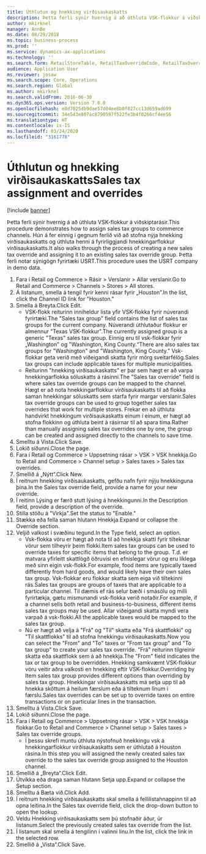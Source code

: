 ```yaml
---
title: Úthlutun og hnekking virðisaukaskatts
description: Þetta ferli sýnir hvernig á að úthluta VSK-flokkur á viðskiptarásir.
author: mkirknel
manager: AnnBe
ms.date: 08/29/2018
ms.topic: business-process
ms.prod: ''
ms.service: dynamics-ax-applications
ms.technology: ''
ms.search.form: RetailStoreTable, RetailTaxOverrideCode, RetailTaxOverrideGroup
audience: Application User
ms.reviewer: josaw
ms.search.scope: Core, Operations
ms.search.region: Global
ms.author: mkirknel
ms.search.validFrom: 2016-06-30
ms.dyn365.ops.version: Version 7.0.0
ms.openlocfilehash: e8d7025db9dae57d04ee8b0f827cc13d659ad699
ms.sourcegitcommit: 34e543e807ac8790597f522fe3b4f0266cf4ee56
ms.translationtype: HT
ms.contentlocale: is-IS
ms.lasthandoff: 03/24/2020
ms.locfileid: "3161778"
---
```

# <a name="sales-tax-assignment-and-overrides"></a><span data-ttu-id="a0662-103">Úthlutun og hnekking virðisaukaskatts</span><span class="sxs-lookup"><span data-stu-id="a0662-103">Sales tax assignment and overrides</span></span>

[!include [banner](../../includes/banner.md)]

<span data-ttu-id="a0662-104">Þetta ferli sýnir hvernig á að úthluta VSK-flokkur á viðskiptarásir.</span><span class="sxs-lookup"><span data-stu-id="a0662-104">This procedure demonstrates how to assign sales tax groups to commerce channels.</span></span> <span data-ttu-id="a0662-105">Hún á fer einnig í gegnum ferlið við að stofna nýja hnekking virðisaukaskatts og úthluta henni á fyrirliggjandi hnekkingarflokkur virðisaukaskatts.</span><span class="sxs-lookup"><span data-stu-id="a0662-105">It also walks through the process of creating a new sales tax override and assigning it to an existing sales tax override group.</span></span> <span data-ttu-id="a0662-106">Þetta ferli notar sýnigögn fyrirtæki USRT.</span><span class="sxs-lookup"><span data-stu-id="a0662-106">This procedure uses the USRT company in demo data.</span></span>

1. <span data-ttu-id="a0662-107">Fara í Retail og Commerce > Rásir > Verslanir > Allar verslanir.</span><span class="sxs-lookup"><span data-stu-id="a0662-107">Go to Retail and Commerce > Channels > Stores > All stores.</span></span>
2. <span data-ttu-id="a0662-108">Á listanum, smella á tengil fyrir kenni rásar fyrir „Houston”.</span><span class="sxs-lookup"><span data-stu-id="a0662-108">In the list, click the Channel ID link for "Houston."</span></span>
3. <span data-ttu-id="a0662-109">Smella á Breyta.</span><span class="sxs-lookup"><span data-stu-id="a0662-109">Click Edit.</span></span>
    * <span data-ttu-id="a0662-110">VSK-flokk reiturinn inniheldur lista yfir VSK-flokka fyrir núverandi fyrirtæki.</span><span class="sxs-lookup"><span data-stu-id="a0662-110">The "Sales tax group" field contains the list of sales tax groups for the current company.</span></span> <span data-ttu-id="a0662-111">Núverandi úthlutaður flokkur er almennur "Texas VSK-flokkur".</span><span class="sxs-lookup"><span data-stu-id="a0662-111">The currently assigned group is a generic "Texas" sales tax group.</span></span> <span data-ttu-id="a0662-112">Einnig eru til vsk-flokkar fyrir „Washington" og "Washington, King County.“</span><span class="sxs-lookup"><span data-stu-id="a0662-112">There are also sales tax groups for "Washington" and "Washington, King County."</span></span> <span data-ttu-id="a0662-113">Vsk-flokkar geta verið með viðeigandi skatta fyrir mörg sveitarfélög.</span><span class="sxs-lookup"><span data-stu-id="a0662-113">Sales tax groups can include applicable taxes for multiple municipalities.</span></span>  
    * <span data-ttu-id="a0662-114">Reiturinn "hnekking virðisaukaskatts" er þar sem hægt er að varpa hnekkingarflokka söluskatts á rásinni.</span><span class="sxs-lookup"><span data-stu-id="a0662-114">The "Sales tax override" field is where sales tax override groups can be mapped to the channel.</span></span> <span data-ttu-id="a0662-115">Hægt er að nota hnekkingarflokkur virðisaukaskatts til að flokka saman hnekkingar söluskatts sem starfa fyrir margar verslanir.</span><span class="sxs-lookup"><span data-stu-id="a0662-115">Sales tax override groups can be used to group together sales tax overrides that work for multiple stores.</span></span> <span data-ttu-id="a0662-116">Frekar en að úthluta handvirkt hnekkingum virðisaukaskatts einum í einum, er hægt að stofna flokkinn og úthluta beint á rásirnar til að spara tíma.</span><span class="sxs-lookup"><span data-stu-id="a0662-116">Rather than manually assigning sales tax overrides one by one, the group can be created and assigned directly to the channels to save time.</span></span>  
4. <span data-ttu-id="a0662-117">Smelltu á Vista.</span><span class="sxs-lookup"><span data-stu-id="a0662-117">Click Save.</span></span>
5. <span data-ttu-id="a0662-118">Lokið síðunni.</span><span class="sxs-lookup"><span data-stu-id="a0662-118">Close the page.</span></span>
6. <span data-ttu-id="a0662-119">Fara í Retail og Commerce > Uppsetning rásar > VSK > VSK hnekkja.</span><span class="sxs-lookup"><span data-stu-id="a0662-119">Go to Retail and Commerce > Channel setup > Sales taxes > Sales tax overrides.</span></span>
7. <span data-ttu-id="a0662-120">Smellið á „Nýtt“.</span><span class="sxs-lookup"><span data-stu-id="a0662-120">Click New.</span></span>
8. <span data-ttu-id="a0662-121">Í reitnum hnekking virðisaukaskatts, gefðu nafn fyrir nýju hnekkinguna þína.</span><span class="sxs-lookup"><span data-stu-id="a0662-121">In the Sales tax override field, provide a name for your new override.</span></span>
9. <span data-ttu-id="a0662-122">Í reitinn Lýsing er færð stutt lýsing á hnekkingunni.</span><span class="sxs-lookup"><span data-stu-id="a0662-122">In the Description field, provide a description of the override.</span></span>
10. <span data-ttu-id="a0662-123">Stilla stöðu á "Virkja".</span><span class="sxs-lookup"><span data-stu-id="a0662-123">Set the status to "Enable."</span></span>
11. <span data-ttu-id="a0662-124">Stækka eða fella saman hlutann Hnekkja.</span><span class="sxs-lookup"><span data-stu-id="a0662-124">Expand or collapse the Override section.</span></span>
12. <span data-ttu-id="a0662-125">Veljið valkost í svæðinu tegund.</span><span class="sxs-lookup"><span data-stu-id="a0662-125">In the Type field, select an option.</span></span>
    * <span data-ttu-id="a0662-126">Vsk-flokka vöru er hægt að nota til að hnekkja skatti fyrir tilteknar vörur sem tilheyrir þeim flokki.</span><span class="sxs-lookup"><span data-stu-id="a0662-126">Item sales tax groups can be used to override taxes for specific items that belong to the group.</span></span> <span data-ttu-id="a0662-127">T.d. er matvara yfirleitt skattlögð öðruvísi en efnislegar vörur og eru líklega með sinn eigin vsk-flokk.</span><span class="sxs-lookup"><span data-stu-id="a0662-127">For example, food items are typically taxed differently from hard goods, and would likely have their own sales tax group.</span></span> <span data-ttu-id="a0662-128">Vsk-flokkar eru flokkar skatta sem eiga við tiltekinni rás.</span><span class="sxs-lookup"><span data-stu-id="a0662-128">Sales tax groups are groups of taxes that are applicable to a particular channel.</span></span> <span data-ttu-id="a0662-129">Til dæmis ef rás selur bæði í smásölu og milli fyrirtækja, gætu mismunandi vsk-flokka verið notaðir.</span><span class="sxs-lookup"><span data-stu-id="a0662-129">For example, if a channel sells both retail and business-to-business, different items sales tax groups may be used.</span></span> <span data-ttu-id="a0662-130">Allar viðeigandi skatta myndi vera varpað á vsk-flokki.</span><span class="sxs-lookup"><span data-stu-id="a0662-130">All the applicable taxes would be mapped to the sales tax group.</span></span>  
    * <span data-ttu-id="a0662-131">Nú er hægt að velja á "Frá" og "Til" skatta eða "Frá skattflokki" og "Til skattflokks" til að stofna hnekkingu virðisaukaskatts.</span><span class="sxs-lookup"><span data-stu-id="a0662-131">Now you can select the "From" and "To" taxes or "From tax group" and "To tax group" to create your sales tax override.</span></span> <span data-ttu-id="a0662-132">"Frá" reiturinn tilgreinir skatta eða skattflokk sem á að hnekkja.</span><span class="sxs-lookup"><span data-stu-id="a0662-132">The "From" field indicates the tax or tax group to be overridden.</span></span> <span data-ttu-id="a0662-133">Hnekking samkvæmt VSK-flokkur vöru veitir aðra valkosti en hnekking eftir VSK-flokkur.</span><span class="sxs-lookup"><span data-stu-id="a0662-133">Overriding by Item sales tax group provides different options than overriding by sales tax group.</span></span> <span data-ttu-id="a0662-134">Hnekkingar virðisaukaskatts má setja upp til að hnekka sköttum á heilum færslum eða á tilteknum línum í færslu.</span><span class="sxs-lookup"><span data-stu-id="a0662-134">Sales tax overrides can be set up to override taxes on entire transactions or on particular lines in the transaction.</span></span>  
13. <span data-ttu-id="a0662-135">Smelltu á Vista.</span><span class="sxs-lookup"><span data-stu-id="a0662-135">Click Save.</span></span>
14. <span data-ttu-id="a0662-136">Lokið síðunni.</span><span class="sxs-lookup"><span data-stu-id="a0662-136">Close the page.</span></span>
15. <span data-ttu-id="a0662-137">Fara í Retail og Commerce > Uppsetning rásar > VSK > VSK hnekkja flokkar.</span><span class="sxs-lookup"><span data-stu-id="a0662-137">Go to Retail and Commerce > Channel setup > Sales taxes > Sales tax override groups.</span></span>
    * <span data-ttu-id="a0662-138">Í þessu skrefi muntu úthluta nýstofnuð hnekkingu vsk á hnekkingarflokkur virðisaukaskatts sem er úthlutað á Houston rásina.</span><span class="sxs-lookup"><span data-stu-id="a0662-138">In this step you will assigned the newly created sales tax override to the sales tax override group assigned to the Houston channel.</span></span>  
16. <span data-ttu-id="a0662-139">Smellið á „Breyta“.</span><span class="sxs-lookup"><span data-stu-id="a0662-139">Click Edit.</span></span>
17. <span data-ttu-id="a0662-140">Útvíkka eða draga saman hlutann Setja upp.</span><span class="sxs-lookup"><span data-stu-id="a0662-140">Expand or collapse the Setup section.</span></span>
18. <span data-ttu-id="a0662-141">Smelltu á Bæta við.</span><span class="sxs-lookup"><span data-stu-id="a0662-141">Click Add.</span></span>
19. <span data-ttu-id="a0662-142">Í reitnum hnekking virðisaukaskatts skal smella á fellilistahnappinn til að opna leitina.</span><span class="sxs-lookup"><span data-stu-id="a0662-142">In the Sales tax override field, click the drop-down button to open the lookup.</span></span>
20. <span data-ttu-id="a0662-143">Veldu Hnekking virðisaukaskatts sem þú stofnaðir áður, úr listanum.</span><span class="sxs-lookup"><span data-stu-id="a0662-143">Select the previously created sales tax override from the list.</span></span>
21. <span data-ttu-id="a0662-144">Í listanum skal smella á tengilinn í valinni línu.</span><span class="sxs-lookup"><span data-stu-id="a0662-144">In the list, click the link in the selected row.</span></span>
22. <span data-ttu-id="a0662-145">Smellið á „Vista“.</span><span class="sxs-lookup"><span data-stu-id="a0662-145">Click Save.</span></span>


